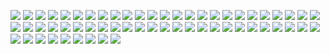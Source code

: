 [![](Taxiladysm1_05.png)](https://github.com/ivop/rc-archive/raw/master/T/Taxiladysm1_05.xex)
[![](Taxiladysm1_08.png)](https://github.com/ivop/rc-archive/raw/master/T/Taxiladysm1_08.xex)
[![](Teddy.png)](https://github.com/ivop/rc-archive/raw/master/T/Teddy.xex)
[![](Tekken6-NinaW.png)](https://github.com/ivop/rc-archive/raw/master/T/Tekken6-NinaW.xex)
[![](Telengard.png)](https://github.com/ivop/rc-archive/raw/master/T/Telengard.xex)
[![](TempestSideArt.png)](https://github.com/ivop/rc-archive/raw/master/T/TempestSideArt.xex)
[![](TemplarLeadingCharge1db.png)](https://github.com/ivop/rc-archive/raw/master/T/TemplarLeadingCharge1db.xex)
[![](TemplarLeadingChargeDNTSC.png)](https://github.com/ivop/rc-archive/raw/master/T/TemplarLeadingChargeDNTSC.xex)
[![](TemplarleadingChargeNTSC.png)](https://github.com/ivop/rc-archive/raw/master/T/TemplarleadingChargeNTSC.xex)
[![](TemplarLeadingcharge.png)](https://github.com/ivop/rc-archive/raw/master/T/TemplarLeadingcharge.xex)
[![](TempleApshai.png)](https://github.com/ivop/rc-archive/raw/master/T/TempleApshai.xex)
[![](TempleGarden.png)](https://github.com/ivop/rc-archive/raw/master/T/TempleGarden.xex)
[![](Tent.png)](https://github.com/ivop/rc-archive/raw/master/T/Tent.xex)
[![](terminator.png)](https://github.com/ivop/rc-archive/raw/master/T/terminator.xex)
[![](Tesla-01.png)](https://github.com/ivop/rc-archive/raw/master/T/Tesla-01.xex)
[![](Tesla-pic.png)](https://github.com/ivop/rc-archive/raw/master/T/Tesla-pic.xex)
[![](thalion_intro.png)](https://github.com/ivop/rc-archive/raw/master/T/thalion_intro.xex)
[![](ThatchedCottage.png)](https://github.com/ivop/rc-archive/raw/master/T/ThatchedCottage.xex)
[![](TheDuke.png)](https://github.com/ivop/rc-archive/raw/master/T/TheDuke.xex)
[![](TheFarm.png)](https://github.com/ivop/rc-archive/raw/master/T/TheFarm.xex)
[![](TheLady.png)](https://github.com/ivop/rc-archive/raw/master/T/TheLady.xex)
[![](The_Mr_Video_LavaLamp.png)](https://github.com/ivop/rc-archive/raw/master/T/The_Mr_Video_LavaLamp.xex)
[![](TheNeptune.png)](https://github.com/ivop/rc-archive/raw/master/T/TheNeptune.xex)
[![](ThePharaoh.png)](https://github.com/ivop/rc-archive/raw/master/T/ThePharaoh.xex)
[![](TheRepository.png)](https://github.com/ivop/rc-archive/raw/master/T/TheRepository.xex)
[![](thestoryteller2smincomplete6.png)](https://github.com/ivop/rc-archive/raw/master/T/thestoryteller2smincomplete6.xex)
[![](TheWave.png)](https://github.com/ivop/rc-archive/raw/master/T/TheWave.xex)
[![](ThroughTheMist.png)](https://github.com/ivop/rc-archive/raw/master/T/ThroughTheMist.xex)
[![](Thunderbird1.png)](https://github.com/ivop/rc-archive/raw/master/T/Thunderbird1.xex)
[![](Thunderbird2NTSC.png)](https://github.com/ivop/rc-archive/raw/master/T/Thunderbird2NTSC.xex)
[![](Thunderbird2PAL.png)](https://github.com/ivop/rc-archive/raw/master/T/Thunderbird2PAL.xex)
[![](Thunderbird3NTSC.png)](https://github.com/ivop/rc-archive/raw/master/T/Thunderbird3NTSC.xex)
[![](Thunderbird3PAL.png)](https://github.com/ivop/rc-archive/raw/master/T/Thunderbird3PAL.xex)
[![](Thunderbird4NTSC.png)](https://github.com/ivop/rc-archive/raw/master/T/Thunderbird4NTSC.xex)
[![](Thunderbird4PAL.png)](https://github.com/ivop/rc-archive/raw/master/T/Thunderbird4PAL.xex)
[![](Thunderbird5D83.png)](https://github.com/ivop/rc-archive/raw/master/T/Thunderbird5D83.xex)
[![](ThunderbirdsAreGo.png)](https://github.com/ivop/rc-archive/raw/master/T/ThunderbirdsAreGo.xex)
[![](tiaraeleditfsmincomplete14.png)](https://github.com/ivop/rc-archive/raw/master/T/tiaraeleditfsmincomplete14.xex)
[![](TidalCave.png)](https://github.com/ivop/rc-archive/raw/master/T/TidalCave.xex)
[![](TieBomber3Dc.png)](https://github.com/ivop/rc-archive/raw/master/T/TieBomber3Dc.xex)
[![](TieSquadron1.png)](https://github.com/ivop/rc-archive/raw/master/T/TieSquadron1.xex)
[![](TigerFamilyNTSC.png)](https://github.com/ivop/rc-archive/raw/master/T/TigerFamilyNTSC.xex)
[![](TilehBinaryPlanets.png)](https://github.com/ivop/rc-archive/raw/master/T/TilehBinaryPlanets.xex)
[![](ToBoldlyGo2.png)](https://github.com/ivop/rc-archive/raw/master/T/ToBoldlyGo2.xex)
[![](ToBoldlyGo.png)](https://github.com/ivop/rc-archive/raw/master/T/ToBoldlyGo.xex)
[![](toho_Godzilla.png)](https://github.com/ivop/rc-archive/raw/master/T/toho_Godzilla.xex)
[![](Tortoise.png)](https://github.com/ivop/rc-archive/raw/master/T/Tortoise.xex)
[![](tramiels.png)](https://github.com/ivop/rc-archive/raw/master/T/tramiels.xex)
[![](trees.png)](https://github.com/ivop/rc-archive/raw/master/T/trees.xex)
[![](TronCycles.png)](https://github.com/ivop/rc-archive/raw/master/T/TronCycles.xex)
[![](Tron-girl.png)](https://github.com/ivop/rc-archive/raw/master/T/Tron-girl.xex)
[![](Tron-LightCycles.png)](https://github.com/ivop/rc-archive/raw/master/T/Tron-LightCycles.xex)
[![](TronTank2.png)](https://github.com/ivop/rc-archive/raw/master/T/TronTank2.xex)
[![](TronTank3.png)](https://github.com/ivop/rc-archive/raw/master/T/TronTank3.xex)
[![](TronTank.png)](https://github.com/ivop/rc-archive/raw/master/T/TronTank.xex)
[![](TrooperNTSC.png)](https://github.com/ivop/rc-archive/raw/master/T/TrooperNTSC.xex)
[![](TrucksOfR66.png)](https://github.com/ivop/rc-archive/raw/master/T/TrucksOfR66.xex)
[![](Tuco.png)](https://github.com/ivop/rc-archive/raw/master/T/Tuco.xex)
[![](turtles1.png)](https://github.com/ivop/rc-archive/raw/master/T/turtles1.xex)
